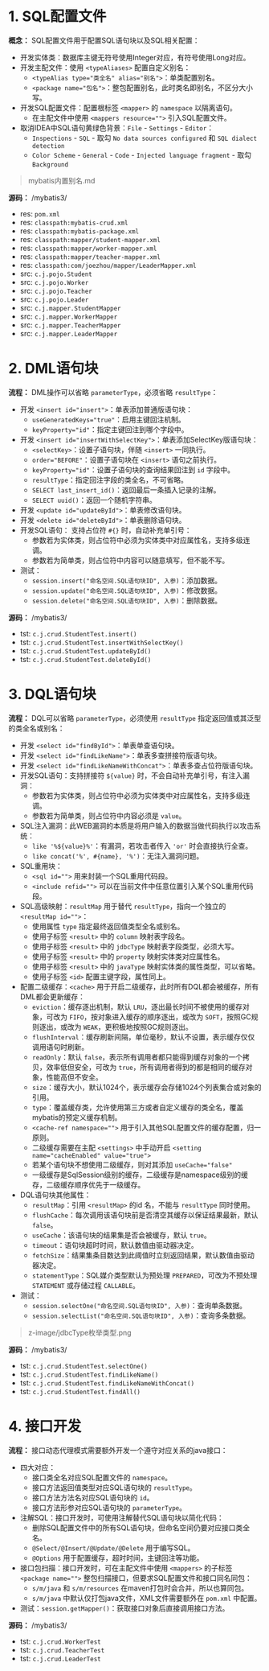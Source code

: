 # 1. SQL配置文件

**概念：** SQL配置文件用于配置SQL语句块以及SQL相关配置：
- 开发实体类：数据库主键无符号使用Integer对应，有符号使用Long对应。
- 开发主配文件：使用 `<typeAliases>` 配置自定义别名：
    - `<typeAlias type="类全名" alias="别名">`：单类配置别名。
    - `<package name="包名">`：整包配置别名，此时类名即别名，不区分大小写。
- 开发SQL配置文件：配置根标签 `<mapper>` 的 `namespace` 以隔离语句。 
    - 在主配文件中使用 `<mappers resource="">` 引入SQL配置文件。
- 取消IDEA中SQL语句黄绿色背景：`File` - `Settings` - `Editor`：
    - `Inspections` - `SQL` - 取勾 `No data sources configured` 和 `SQL dialect detection`
    - `Color Scheme` - `General` - `Code` - `Injected language fragment` - 取勾 `Background`

> mybatis内置别名.md

**源码：** /mybatis3/
- res: `pom.xml`
- res: `classpath:mybatis-crud.xml`
- res: `classpath:mybatis-package.xml`
- res: `classpath:mapper/student-mapper.xml`
- res: `classpath:mapper/worker-mapper.xml`
- res: `classpath:mapper/teacher-mapper.xml`
- res: `classpath:com/joezhou/mapper/LeaderMapper.xml`
- src: `c.j.pojo.Student`
- src: `c.j.pojo.Worker`
- src: `c.j.pojo.Teacher`
- src: `c.j.pojo.Leader`
- src: `c.j.mapper.StudentMapper`
- src: `c.j.mapper.WorkerMapper`
- src: `c.j.mapper.TeacherMapper`
- src: `c.j.mapper.LeaderMapper`

# 2. DML语句块

**流程：** DML操作可以省略 `parameterType`，必须省略 `resultType`：
- 开发 `<insert id="insert">`：单表添加普通版语句块：
    - `useGeneratedKeys="true"`：启用主键回注机制。
    - `keyProperty="id"`：指定主键回注到哪个字段中。
- 开发 `<insert id="insertWithSelectKey">`：单表添加SelectKey版语句块：
    - `<selectKey>`：设置子语句块，伴随 `<insert>` 一同执行。
    - `order="BEFORE"`：设置子语句块在 `<insert>` 语句之前执行。
    - `keyProperty="id"`：设置子语句块的查询结果回注到 `id` 字段中。
    - `resultType`：指定回注字段的类全名，不可省略。
    - `SELECT last_insert_id()`：返回最后一条插入记录的注解。
    - `SELECT uuid()`：返回一个随机字符串。
- 开发 `<update id="updateById">`：单表修改语句块。
- 开发 `<delete id="deleteById">`：单表删除语句块。
- 开发SQL语句： 支持占位符 `#{}` 时，自动补充单引号：
    - 参数若为实体类，则占位符中必须为实体类中对应属性名，支持多级连调。
    - 参数若为简单类，则占位符中内容可以随意填写，但不能不写。
- 测试：
    - `session.insert("命名空间.SQL语句块ID", 入参)`：添加数据。
    - `session.update("命名空间.SQL语句块ID", 入参)`：修改数据。
    - `session.delete("命名空间.SQL语句块ID", 入参)`：删除数据。

**源码：** /mybatis3/
- tst: `c.j.crud.StudentTest.insert()`
- tst: `c.j.crud.StudentTest.insertWithSelectKey()`
- tst: `c.j.crud.StudentTest.updateById()`
- tst: `c.j.crud.StudentTest.deleteById()`

# 3. DQL语句块

**流程：** DQL可以省略 `parameterType`，必须使用 `resultType` 指定返回值或其泛型的类全名或别名：
- 开发 `<select id="findById">`：单表单查语句块。
- 开发 `<select id="findLikeName">`：单表多查拼接符版语句块。
- 开发 `<select id="findLikeNameWithConcat">`：单表多查占位符版语句块。
- 开发SQL语句：支持拼接符 `${value}` 时，不会自动补充单引号，有注入漏洞：
    - 参数若为实体类，则占位符中必须为实体类中对应属性名，支持多级连调。
    - 参数若为简单类，则占位符中内容必须是 `value`。
- SQL注入漏洞：此WEB漏洞的本质是将用户输入的数据当做代码执行以攻击系统：
    - `like '%${value}%'`：有漏洞，若攻击者传入 `'or'` 时会直接执行全查。
    - `like concat('%', #{name}, '%')`：无注入漏洞问题。
- SQL重用块：
    - `<sql id="">` 用来封装一个SQL重用代码段。
    - `<include refid="">` 可以在当前文件中任意位置引入某个SQL重用代码段。
- SQL高级映射：`resultMap` 用于替代 `resultType`，指向一个独立的 `<resultMap id="">`：
    - 使用属性 `type` 指定最终返回值类型全名或别名。
    - 使用子标签 `<result>` 中的 `column` 映射表字段名。
    - 使用子标签 `<result>` 中的 `jdbcType` 映射表字段类型，必须大写。
    - 使用子标签 `<result>` 中的 `property` 映射实体类对应属性名。
    - 使用子标签 `<result>` 中的 `javaType` 映射实体类的属性类型，可以省略。
    - 使用子标签 `<id>` 配置主键字段，属性同上。
- 配置二级缓存：`<cache>` 用于开启二级缓存，此时所有DQL都会被缓存，所有DML都会更新缓存：
    - `eviction`：缓存逐出机制，默认 `LRU`，逐出最长时间不被使用的缓存对象，可改为 `FIFO`，按对象进入缓存的顺序逐出，或改为 `SOFT`，按照GC规则逐出，或改为 `WEAK`，更积极地按照GC规则逐出。
    - `flushInterval`：缓存刷新间隔，单位毫秒，默认不设置，表示缓存仅仅调用语句时刷新。
    - `readOnly`：默认 `false`，表示所有调用者都只能得到缓存对象的一个拷贝，效率低但安全，可改为 `true`，所有调用者得到的都是相同的缓存对象，性能高但不安全。
    - `size`：缓存大小，默认1024个，表示缓存会存储1024个列表集合或对象的引用。
    - `type`：覆盖缓存类，允许使用第三方或者自定义缓存的类全名，覆盖mybatis的预定义缓存机制。
    - `<cache-ref namespace="">` 用于引入其他SQL配置文件的缓存配置，归一原则。
    - 二级缓存需要在主配 `<settings>` 中手动开启 `<setting name="cacheEnabled" value="true">`
    - 若某个语句块不想使用二级缓存，则对其添加 `useCache="false"`
    - 一级缓存是SqlSession级别的缓存，二级缓存是namespace级别的缓存，二级缓存顺序优先于一级缓存。
- DQL语句块其他属性：
    - `resultMap`：引用 `<resultMap>` 的id 名，不能与 `resultType` 同时使用。 
    - `flushCache`：每次调用该语句块前是否清空其缓存以保证结果最新，默认 `false`。
    - `useCache`：该语句块的结果集是否会被缓存，默认 `true`。
    - `timeout`：语句块超时时间，默认数值由驱动器决定。
    - `fetchSize`：结果集条目数达到此阈值时立刻返回结果，默认数值由驱动器决定。
    - `statementType`：SQL媒介类型默认为预处理 `PREPARED`，可改为不预处理 `STATEMENT` 或存储过程 `CALLABLE`。
- 测试：
    - `session.selectOne("命名空间.SQL语句块ID", 入参)`：查询单条数据。
    - `session.selectList("命名空间.SQL语句块ID", 入参)`：查询多条数据。

> z-image/jdbcType枚举类型.png

**源码：** /mybatis3/
- tst: `c.j.crud.StudentTest.selectOne()`
- tst: `c.j.crud.StudentTest.findLikeName()`
- tst: `c.j.crud.StudentTest.findLikeNameWithConcat()`
- tst: `c.j.crud.StudentTest.findAll()`

# 4. 接口开发

**流程：** 接口动态代理模式需要额外开发一个遵守对应关系的java接口：
- 四大对应：
    - 接口类全名对应SQL配置文件的 `namespace`。
    - 接口方法返回值类型对应SQL语句块的 `resultType`。
    - 接口方法方法名对应SQL语句块的 `id`。
    - 接口方法形参对应SQL语句块的 `parameterType`。
- 注解SQL：接口开发时，可使用注解替代SQL语句块以简化代码：
    - 删除SQL配置文件中的所有SQL语句块，但命名空间仍要对应接口类全名。
    - `@Select/@Insert/@Update/@Delete` 用于编写SQL。
    - `@Options` 用于配置缓存，超时时间，主键回注等功能。
- 接口包扫描：接口开发时，可在主配文件中使用 `<mappers>` 的子标签 `<package name="">` 整包扫描接口，但要求SQL配置文件和接口同名同包：
    - `s/m/java` 和 `s/m/resources` 在maven打包时会合并，所以也算同包。
    - `s/m/java` 中默认仅打包java文件，XML文件需要额外在 `pom.xml` 中配置。
- 测试：`session.getMapper()`：获取接口对象后直接调用接口方法。

**源码：** /mybatis3/
- tst: `c.j.crud.WorkerTest`
- tst: `c.j.crud.TeacherTest`
- tst: `c.j.crud.LeaderTest`
